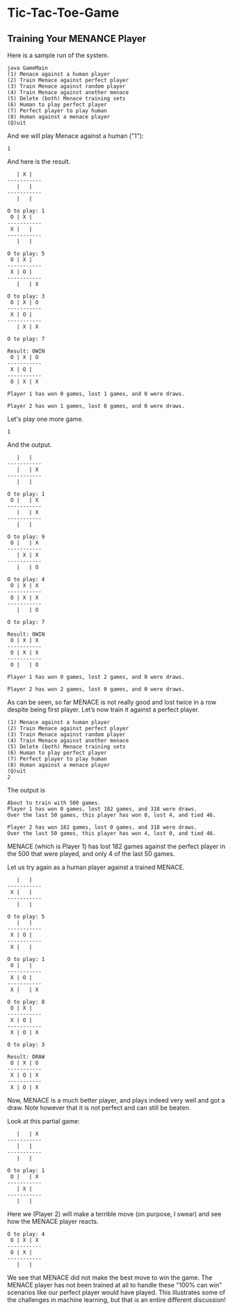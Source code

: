 # Tic-Tac-Toe-Game
## Training Your MENANCE Player

Here is a sample run of the system.

```
java GameMain
(1) Menace against a human player
(2) Train Menace against perfect player
(3) Train Menace against random player
(4) Train Menace against another menace
(5) Delete (both) Menace training sets
(6) Human to play perfect player
(7) Perfect player to play human
(8) Human against a menace player
(Q)uit
```

And we will play Menace against a human ("1"):

```
1
```

And here is the result.

```
   | X |
-----------
   |   |
-----------
   |   |

O to play: 1
 O | X |
-----------
 X |   |
-----------
   |   |

O to play: 5
 O | X |
-----------
 X | O |
-----------
   |   | X

O to play: 3
 O | X | O
-----------
 X | O |
-----------
   | X | X

O to play: 7

Result: OWIN
 O | X | O
-----------
 X | O |
-----------
 O | X | X

Player 1 has won 0 games, lost 1 games, and 0 were draws.

Player 2 has won 1 games, lost 0 games, and 0 were draws.
```

Let's play one more game.

```
1
```

And the output.

```
   |   |
-----------
   |   | X
-----------
   |   |

O to play: 1
 O |   | X
-----------
   |   | X
-----------
   |   |

O to play: 9
 O |   | X
-----------
   | X | X
-----------
   |   | O

O to play: 4
 O | X | X
-----------
 O | X | X
-----------
   |   | O

O to play: 7

Result: OWIN
 O | X | X
-----------
 O | X | X
-----------
 O |   | O

Player 1 has won 0 games, lost 2 games, and 0 were draws.

Player 2 has won 2 games, lost 0 games, and 0 were draws.
```


As can be seen, so far MENACE is not really good and lost twice in a
row despite being first player. Let’s now train it against a perfect player.


```
(1) Menace against a human player
(2) Train Menace against perfect player
(3) Train Menace against random player
(4) Train Menace against another menace
(5) Delete (both) Menace training sets
(6) Human to play perfect player
(7) Perfect player to play human
(8) Human against a menace player
(Q)uit
2
```

The output is

```
About to train with 500 games.
Player 1 has won 0 games, lost 182 games, and 318 were draws.
Over the last 50 games, this player has won 0, lost 4, and tied 46.

Player 2 has won 182 games, lost 0 games, and 318 were draws.
Over the last 50 games, this player has won 4, lost 0, and tied 46.
```

MENACE (which is Player 1) has lost 182 games against the perfect player
in the 500 that were played, and only 4 of the last 50 games.

Let us try again as a human player against a trained MENACE.

```
   |   |
-----------
 X |   |
-----------
   |   |

O to play: 5
   |   |
-----------
 X | O |
-----------
 X |   |

O to play: 1
 O |   |
-----------
 X | O |
-----------
 X |   | X

O to play: 8
 O | X |
-----------
 X | O |
-----------
 X | O | X

O to play: 3

Result: DRAW
 O | X | O
-----------
 X | O | X
-----------
 X | O | X
```

Now, MENACE is a much better player, and plays indeed very well and got a draw. Note however that it is not perfect and can still be beaten.

Look at this partial game:

```
   |   | X
-----------
   |   |
-----------
   |   |

O to play: 1
 O |   | X
-----------
   | X |
-----------
   |   |
```

Here we (Player 2) will make a terrible move (on purpose, I swear) and see how the MENACE player reacts.

```
O to play: 4
 O | X | X
-----------
 O | X |
-----------
   |   |
```

We see that MENACE did not make the best move to win the game.  The MENACE player has
not been trained at all to handle these "100% can win" scenarios like our perfect player
would have played.  This illustrates some of the challenges in machine learning,
but that is an entire different discussion!
